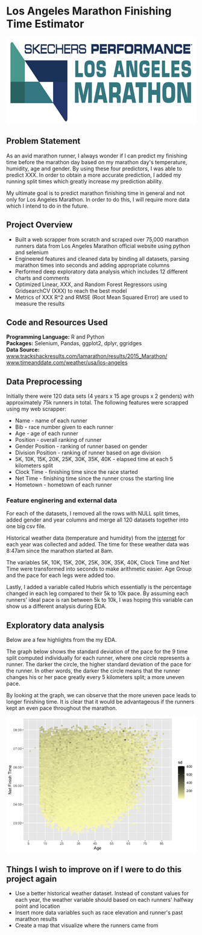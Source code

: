 # Los Angeles Marathon Finishing Time Estimator

<img src="https://github.com/Peter-Chong/RunTheData/blob/master/Images/Screenshot%202020-07-26%20at%2010.17.11%20PM.png" width="900" height="230" />

## Problem Statement

As an avid marathon runner, I always wonder if I can predict my finishing time before the marathon day based on my marathon day's temperature, humidity, age and gender. By using these four predictors, I was able to predict XXX. In order to obtain a more accurate prediction, I added my running split times which greatly increase my prediction ability.

My ultimate goal is to predict marathon finishing time in general and not only for Los Angeles Marathon. In order to do this, I will require more data which I intend to do in the future.

## Project Overview

* Built a web scrapper from scratch and scraped over 75,000 marathon runners data from Los Angeles Marathon official website using python and selenium
* Engineered features and cleaned data by binding all datasets, parsing marathon times into seconds and adding appropriate columns
* Performed deep exploratory data analysis which includes 12 different charts and comments
* Optimized Linear, XXX, and Random Forest Regressors using GridsearchCV (XXX) to reach the best model
* Metrics of XXX R^2 and RMSE (Root Mean Squared Error) are used to measure the results

## Code and Resources Used

**Programming Language:** R and Python  
**Packages:** Selenium, Pandas, ggplot2, dplyr, ggridges  
**Data Source:**  
www.trackshackresults.com/lamarathon/results/2015_Marathon/  
www.timeanddate.com/weather/usa/los-angeles

## Data Preprocessing

Initially there were 120 data sets (4 years x 15 age groups x 2 genders) with approximately 75k runners in total. The following features were scrapped using my web scrapper:  

* Name - name of each runner
* Bib - race number given to each runner
* Age - age of each runner
* Position - overall ranking of runner
* Gender Position - ranking of runner based on gender
* Division Position - ranking of runner based on age division
* 5K, 10K, 15K, 20K, 25K, 30K, 35K, 40K - elapsed time at each 5 kilometers split
* Clock Time - finishing time since the race started
* Net Time - finishing time since the runner cross the starting line
* Hometown - hometown of each runner

### Feature enginering and external data

For each of the datasets, I removed all the rows with NULL split times, added gender and year columns and merge all 120 datasets together into one big csv file.
  
Historical weather data (temperature and humidity) from the [internet](https://www.timeanddate.com/weather/usa/los-angeles) for each year was collected and added. The time for these weather data was 8:47am since the marathon started at 8am.  
  
The variables 5K, 10K, 15K, 20K, 25K, 30K, 35K, 40K, Clock Time and Net Time were transformed into seconds to make arithmetic easier. Age Group and the pace for each legs were added too.

Lastly, I added a variable called Hubris which essentially is the percentage changed in each leg compared to their 5k to 10k pace. By assuming each runners' ideal pace is ran between 5k to 10k, I was hoping this variable can show us a different analysis during EDA.  

## Exploratory data analysis

Below are a few highlights from the my EDA.  
  
The graph below shows the standard deviation of the pace for the 9 time split computed individually for each runner, where one circle represents a runner. The darker the circle, the higher standard deviation of the pace for the runner. In other words, the darker the circle means that the runner changes his or her pace greatly every 5 kilometers split; a more uneven pace.  
  
By looking at the graph, we can observe that the more uneven pace leads to longer finishing time. It is clear that it would be advantageous if the runners kept an even pace throughout the marathon.

<img src="https://github.com/Peter-Chong/RunTheData/blob/master/EDA_files/figure-gfm/unnamed-chunk-14-1.png"  width="800"/>
  
## Things I wish to improve on if I were to do this project again

* Use a better historical weather dataset. Instead of constant values for each year, the weather variable should based on each runners' halfway point and location
* Insert more data variables such as race elevation and runner's past marathon results
* Create a map that visualize where the runners came from









